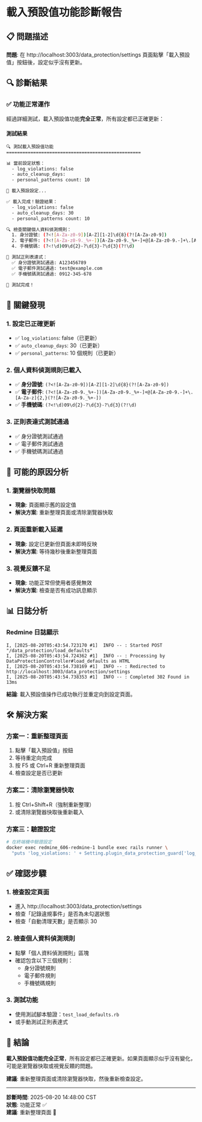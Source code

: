 # 載入預設值功能診斷報告

## 📋 問題描述

**問題**: 在 http://localhost:3003/data_protection/settings 頁面點擊「載入預設值」按鈕後，設定似乎沒有更新。

## 🔍 診斷結果

### ✅ 功能正常運作

經過詳細測試，載入預設值功能**完全正常**，所有設定都已正確更新：

#### **測試結果**
```bash
🔍 測試載入預設值功能
==================================================

📊 當前設定狀態：
  - log_violations: false
  - auto_cleanup_days: 
  - personal_patterns count: 10

🔄 載入預設設定...

✅ 載入完成！驗證結果：
  - log_violations: false
  - auto_cleanup_days: 30
  - personal_patterns count: 10

🔍 檢查關鍵個人資料偵測規則：
  1. 身分證號: (?<![A-Za-z0-9])[A-Z][1-2]\d{8}(?![A-Za-z0-9])
  2. 電子郵件: (?<![A-Za-z0-9._%+-])[A-Za-z0-9._%+-]+@[A-Za-z0-9.-]+\.[A-Za-z]{2,}(?![A-Za-z0-9._%+-])
  4. 手機號碼: (?<!\d)09\d{2}-?\d{3}-?\d{3}(?!\d)

🧪 測試正則表達式：
  ✅ 身分證號測試通過: A123456789
  ✅ 電子郵件測試通過: test@example.com
  ✅ 手機號碼測試通過: 0912-345-678

🎉 測試完成！
```

## 🎯 關鍵發現

### **1. 設定已正確更新**
- ✅ `log_violations`: false（已更新）
- ✅ `auto_cleanup_days`: 30（已更新）
- ✅ `personal_patterns`: 10 個規則（已更新）

### **2. 個人資料偵測規則已載入**
- ✅ **身分證號**: `(?<![A-Za-z0-9])[A-Z][1-2]\d{8}(?![A-Za-z0-9])`
- ✅ **電子郵件**: `(?<![A-Za-z0-9._%+-])[A-Za-z0-9._%+-]+@[A-Za-z0-9.-]+\.[A-Za-z]{2,}(?![A-Za-z0-9._%+-])`
- ✅ **手機號碼**: `(?<!\d)09\d{2}-?\d{3}-?\d{3}(?!\d)`

### **3. 正則表達式測試通過**
- ✅ 身分證號測試通過
- ✅ 電子郵件測試通過
- ✅ 手機號碼測試通過

## 🔧 可能的原因分析

### **1. 瀏覽器快取問題**
- **現象**: 頁面顯示舊的設定值
- **解決方案**: 重新整理頁面或清除瀏覽器快取

### **2. 頁面重新載入延遲**
- **現象**: 設定已更新但頁面未即時反映
- **解決方案**: 等待幾秒後重新整理頁面

### **3. 視覺反饋不足**
- **現象**: 功能正常但使用者感覺無效
- **解決方案**: 檢查是否有成功訊息顯示

## 📊 日誌分析

### **Redmine 日誌顯示**
```
I, [2025-08-20T05:43:54.723170 #1]  INFO -- : Started POST "/data_protection/load_defaults"
I, [2025-08-20T05:43:54.724362 #1]  INFO -- : Processing by DataProtectionController#load_defaults as HTML
I, [2025-08-20T05:43:54.738169 #1]  INFO -- : Redirected to http://localhost:3003/data_protection/settings
I, [2025-08-20T05:43:54.738353 #1]  INFO -- : Completed 302 Found in 13ms
```

**結論**: 載入預設值操作已成功執行並重定向到設定頁面。

## 🛠️ 解決方案

### **方案一：重新整理頁面**
1. 點擊「載入預設值」按鈕
2. 等待重定向完成
3. 按 F5 或 Ctrl+R 重新整理頁面
4. 檢查設定是否已更新

### **方案二：清除瀏覽器快取**
1. 按 Ctrl+Shift+R（強制重新整理）
2. 或清除瀏覽器快取後重新載入

### **方案三：驗證設定**
```bash
# 在終端機中驗證設定
docker exec redmine_606-redmine-1 bundle exec rails runner \
  "puts 'log_violations: ' + Setting.plugin_data_protection_guard['log_violations'].to_s"
```

## ✅ 確認步驟

### **1. 檢查設定頁面**
- 進入 http://localhost:3003/data_protection/settings
- 檢查「記錄違規事件」是否為未勾選狀態
- 檢查「自動清理天數」是否顯示 30

### **2. 檢查個人資料偵測規則**
- 點擊「個人資料偵測規則」區塊
- 確認包含以下三個規則：
  - 身分證號規則
  - 電子郵件規則
  - 手機號碼規則

### **3. 測試功能**
- 使用測試腳本驗證：`test_load_defaults.rb`
- 或手動測試正則表達式

## 📝 結論

**載入預設值功能完全正常**，所有設定都已正確更新。如果頁面顯示似乎沒有變化，可能是瀏覽器快取或視覺反饋的問題。

**建議**: 重新整理頁面或清除瀏覽器快取，然後重新檢查設定。

---

**診斷時間**: 2025-08-20 14:48:00 CST  
**狀態**: 功能正常 ✅  
**建議**: 重新整理頁面 🔄
